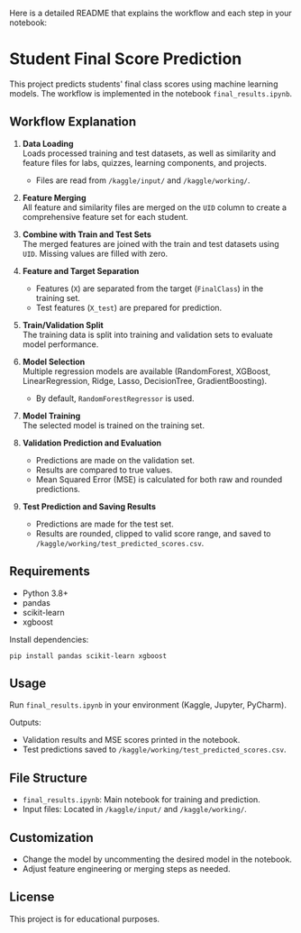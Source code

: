 Here is a detailed README that explains the workflow and each step in your notebook:

# Student Final Score Prediction

This project predicts students' final class scores using machine learning models. The workflow is implemented in the notebook `final_results.ipynb`.

## Workflow Explanation

1. **Data Loading**  
   Loads processed training and test datasets, as well as similarity and feature files for labs, quizzes, learning components, and projects.  
   - Files are read from `/kaggle/input/` and `/kaggle/working/`.

2. **Feature Merging**  
   All feature and similarity files are merged on the `UID` column to create a comprehensive feature set for each student.

3. **Combine with Train and Test Sets**  
   The merged features are joined with the train and test datasets using `UID`. Missing values are filled with zero.

4. **Feature and Target Separation**  
   - Features (`X`) are separated from the target (`FinalClass`) in the training set.
   - Test features (`X_test`) are prepared for prediction.

5. **Train/Validation Split**  
   The training data is split into training and validation sets to evaluate model performance.

6. **Model Selection**  
   Multiple regression models are available (RandomForest, XGBoost, LinearRegression, Ridge, Lasso, DecisionTree, GradientBoosting).  
   - By default, `RandomForestRegressor` is used.

7. **Model Training**  
   The selected model is trained on the training set.

8. **Validation Prediction and Evaluation**  
   - Predictions are made on the validation set.
   - Results are compared to true values.
   - Mean Squared Error (MSE) is calculated for both raw and rounded predictions.

9. **Test Prediction and Saving Results**  
   - Predictions are made for the test set.
   - Results are rounded, clipped to valid score range, and saved to `/kaggle/working/test_predicted_scores.csv`.

## Requirements

- Python 3.8+
- pandas
- scikit-learn
- xgboost

Install dependencies:
```
pip install pandas scikit-learn xgboost
```

## Usage

Run `final_results.ipynb` in your environment (Kaggle, Jupyter, PyCharm).

Outputs:
- Validation results and MSE scores printed in the notebook.
- Test predictions saved to `/kaggle/working/test_predicted_scores.csv`.

## File Structure

- `final_results.ipynb`: Main notebook for training and prediction.
- Input files: Located in `/kaggle/input/` and `/kaggle/working/`.

## Customization

- Change the model by uncommenting the desired model in the notebook.
- Adjust feature engineering or merging steps as needed.

## License

This project is for educational purposes.
